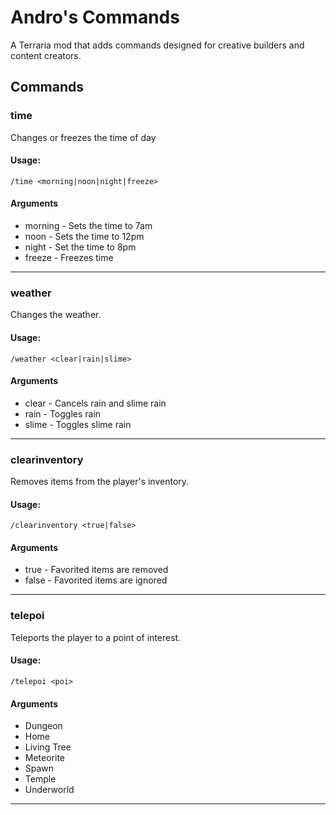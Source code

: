 # Andro's Commands
A Terraria mod that adds commands designed for creative builders and content creators.



## Commands

### time
Changes or freezes the time of day

#### Usage:
```
/time <morning|noon|night|freeze>
```
#### Arguments
- morning - Sets the time to 7am
- noon - Sets the time to 12pm
- night - Set the time to 8pm
- freeze - Freezes time
---

### weather
Changes the weather.

#### Usage:
```
/weather <clear|rain|slime>
```
#### Arguments
- clear - Cancels rain and slime rain
- rain - Toggles rain
- slime - Toggles slime rain
---

### clearinventory
Removes items from the player's inventory.

#### Usage:
```
/clearinventory <true|false>
```
#### Arguments
- true - Favorited items are removed
- false - Favorited items are ignored
---

### telepoi
Teleports the player to a point of interest.

#### Usage:
```
/telepoi <poi>
```
#### Arguments
- Dungeon
- Home
- Living Tree
- Meteorite
- Spawn
- Temple
- Underworld
---